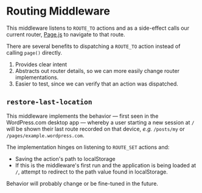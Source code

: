 Routing Middleware
==================

This middleware listens to `ROUTE_TO` actions and as a side-effect calls 
our current router, [Page.js](https://visionmedia.github.io/page.js/)
to navigate to that route. 

There are several benefits to dispatching a `ROUTE_TO` action instead of calling `page()` directly. 
1. Provides clear intent
2. Abstracts out router details, so we can more easily change router implementations.
3. Easier to test, since we can verify that an action was dispatched.


`restore-last-location`
-----------------------

This middleware implements the behavior — first seen in the WordPress.com desktop app — whereby a user starting a new session at `/` will be shown their last route recorded on that device, _e.g._ `/posts/my` or `/pages/example.wordpress.com`.

The implementation hinges on listening to `ROUTE_SET` actions and:

- Saving the action's path to localStorage
- If this is the middleware's first run and the application is being loaded at `/`, attempt to redirect to the path value found in localStorage.

Behavior will probably change or be fine-tuned in the future.
